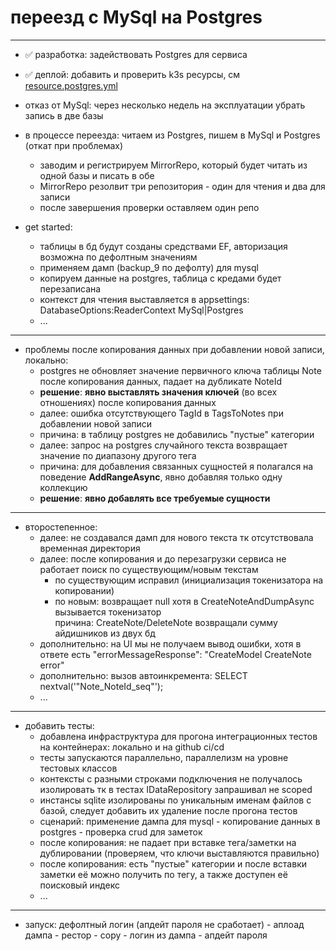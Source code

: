 # переезд с MySql на Postgres

---
* ✅ разработка: задействовать Postgres для сервиса
* ✅ деплой: добавить и проверить k3s ресурсы, см [resource.postgres.yml](../../.k3s/resource.postgres.yml)
* отказ от MySql: через несколько недель на эксплуатации убрать запись в две базы


* в процессе переезда: читаем из Postgres, пишем в MySql и Postgres (откат при проблемах)
  * заводим и регистрируем MirrorRepo, который будет читать из одной базы и писать в обе
  * MirrorRepo резолвит три репозитория - один для чтения и два для записи
  * после завершения проверки оставляем один репо 
  
* get started: 
  * таблицы в бд будут созданы средствами EF, авторизация возможна по дефолтным значениям 
  * применяем дамп (backup_9 по дефолту) для mysql 
  * копируем данные на postgres, таблица с кредами будет перезаписана 
  * контекст для чтения выставляется в appsettings: DatabaseOptions:ReaderContext MySql|Postgres 
  * ...

---
* проблемы после копирования данных при добавлении новой записи, локально:
  * postgres не обновляет значение первичного ключа таблицы Note после копирования данных, падает на дубликате NoteId   
  * **решение**: **явно выставлять значения ключей** (во всех отношениях) после копирования данных  
  * далее: ошибка отсутствующего TagId в TagsToNotes при добавлении новой записи  
  * причина: в таблицу postgres не добавились "пустые" категории  
  * далее: запрос на postgres случайного текста возвращает значение по диапазону другого тега  
  * причина: для добавления связанных сущностей я полагался на поведение **AddRangeAsync**, явно добавляя только одну коллекцию   
  * **решение**: **явно добавлять все требуемые сущности**

---
* второстепенное:  
  * далее: не создавался дамп для нового текста тк отсутствовала временная директория
  * далее: после копирования и до перезагрузки сервиса не работает поиск по существующим/новым текстам  
    * по существующим исправил (инициализация токенизатора на копировании)  
    * по новым: возвращает null хотя в CreateNoteAndDumpAsync вызывается токенизатор  
      причина: CreateNote/DeleteNote возвращали сумму айдишников из двух бд  
  * дополнительно: на UI мы не получаем вывод ошибки, хотя в ответе есть "errorMessageResponse": "CreateModel CreateNote error"  
  * дополнительно: вызов автоинкремента: SELECT nextval('"Note_NoteId_seq"');  
  * ... 

---
* добавить тесты:
  * добавлена инфраструктура для прогона интеграционных тестов на контейнерах: локально и на github ci/cd  
  * тесты запускаются параллельно, параллелизм на уровне тестовых классов    
  * контексты с разными строками подключения не получалось изолировать тк в тестах IDataRepository запрашивал не scoped
  * инстансы sqlite изолированы по уникальным именам файлов с базой, следует добавить их удаление после прогона тестов  
  * сценарий: применение дампа для mysql - копирование данных в postgres - проверка crud для заметок
  * после копирования: не падает при вставке тега/заметки на дублировании (проверяем, что ключи выставляются правильно)
  * после копирования: есть "пустые" категории и после вставки заметки её можно получить по тегу, а также доступен её поисковый индекс
  * ... 
---
* запуск: дефолтный логин (апдейт пароля не сработает) - аплоад дампа - рестор - copy - логин из дампа - апдейт пароля
